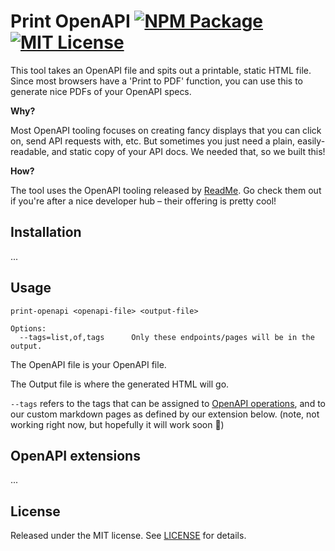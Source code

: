 # Print OpenAPI [![NPM Package](https://img.shields.io/npm/v/print-openapi)](https://www.npmjs.com/package/print-openapi) [![MIT License](https://img.shields.io/npm/l/print-openapi)](./LICENSE)

This tool takes an OpenAPI file and spits out a printable, static HTML file. Since most browsers have a 'Print to PDF' function, you can use this to generate nice PDFs of your OpenAPI specs.

**Why?**

Most OpenAPI tooling focuses on creating fancy displays that you can click on, send API requests with, etc. But sometimes you just need a plain, easily-readable, and static copy of your API docs. We needed that, so we built this!

**How?**

The tool uses the OpenAPI tooling released by [ReadMe](https://github.com/readmeio). Go check them out if you're after a nice developer hub – their offering is pretty cool!

## Installation

...

## Usage

```
print-openapi <openapi-file> <output-file>

Options:
  --tags=list,of,tags      Only these endpoints/pages will be in the output.
```

The OpenAPI file is your OpenAPI file.

The Output file is where the generated HTML will go.

`--tags` refers to the tags that can be assigned to [OpenAPI operations](https://spec.openapis.org/oas/v3.1.0#operation-object), and to our custom markdown pages as defined by our extension below. (note, not working right now, but hopefully it will work soon 🙏)

## OpenAPI extensions

...

## License

Released under the MIT license. See [LICENSE](./LICENSE) for details.
